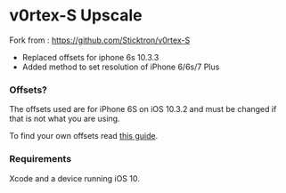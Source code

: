 

# v0rtex-S Upscale

Fork from : https://github.com/Sticktron/v0rtex-S

- Replaced offsets for iphone 6s 10.3.3
- Added method to set resolution of iPhone 6/6s/7 Plus



### Offsets?

The offsets used are for iPhone 6S on iOS 10.3.2 and must be changed if that is not what you are using.

To find your own offsets read [this guide](https://gist.github.com/uroboro/5b2b2b2aa1793132c4e91826ce844957).


### Requirements

Xcode and a device running iOS 10.
